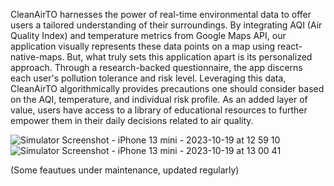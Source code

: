 CleanAirTO harnesses the power of real-time environmental data to offer users a tailored understanding of their surroundings. By integrating AQI (Air Quality Index) and temperature metrics from Google Maps API, our application visually represents these data points on a map using react-native-maps. But, what truly sets this application apart is its personalized approach. Through a research-backed questionnaire, the app discerns each user's pollution tolerance and risk level. Leveraging this data, CleanAirTO algorithmically provides precautions one should consider based on the AQI, temperature, and individual risk profile. As an added layer of value, users have access to a library of educational resources to further empower them in their daily decisions related to air quality.

![Simulator Screenshot - iPhone 13 mini - 2023-10-19 at 12 59 10](https://github.com/JRomeroRepositories/CleanAirTO-WTOHT-Hackathon/assets/93905778/c6bcac42-ddaa-4a4b-9162-d59931a35c3f)
![Simulator Screenshot - iPhone 13 mini - 2023-10-19 at 13 00 41](https://github.com/JRomeroRepositories/CleanAirTO-WTOHT-Hackathon/assets/93905778/e9b0a858-7d25-4702-b0f5-01815fd97e92)

(Some feautues under maintenance, updated regularly)
